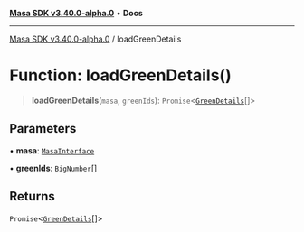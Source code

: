 [**Masa SDK v3.40.0-alpha.0**](../README.md) • **Docs**

***

[Masa SDK v3.40.0-alpha.0](../globals.md) / loadGreenDetails

# Function: loadGreenDetails()

> **loadGreenDetails**(`masa`, `greenIds`): `Promise`\<[`GreenDetails`](../interfaces/GreenDetails.md)[]\>

## Parameters

• **masa**: [`MasaInterface`](../interfaces/MasaInterface.md)

• **greenIds**: `BigNumber`[]

## Returns

`Promise`\<[`GreenDetails`](../interfaces/GreenDetails.md)[]\>
